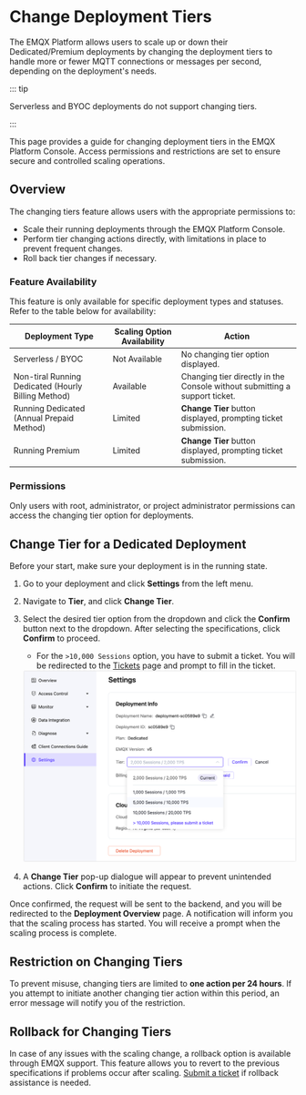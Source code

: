 # Change Deployment Tiers

The EMQX Platform allows users to scale up or down their Dedicated/Premium deployments by changing the deployment tiers to handle more or fewer MQTT connections or messages per second, depending on the deployment's needs.

::: tip

Serverless and BYOC deployments do not support changing tiers.

:::

This page provides a guide for changing deployment tiers in the EMQX Platform Console. Access permissions and restrictions are set to ensure secure and controlled scaling operations.

## Overview

The changing tiers feature allows users with the appropriate permissions to:

- Scale their running deployments through the EMQX Platform Console.
- Perform tier changing actions directly, with limitations in place to prevent frequent changes.
- Roll back tier changes if necessary.

### Feature Availability

This feature is only available for specific deployment types and statuses. Refer to the table below for availability:

| Deployment Type                                     | Scaling Option Availability | Action                                                       |
| --------------------------------------------------- | --------------------------- | ------------------------------------------------------------ |
| Serverless / BYOC                                   | Not Available               | No changing tier option displayed.                           |
| Non-tiral Running Dedicated (Hourly Billing Method) | Available                   | Changing tier directly in the Console without submitting a support ticket. |
| Running Dedicated (Annual Prepaid Method)           | Limited                     | **Change Tier** button displayed, prompting ticket submission. |
| Running Premium                                     | Limited                     | **Change Tier** button displayed, prompting ticket submission. |

### Permissions

Only users with root, administrator, or project administrator permissions can access the changing tier option for deployments.

## Change Tier for a Dedicated Deployment

Before your start, make sure your deployment is in the running state.

1. Go to your deployment and click **Settings** from the left menu.

2. Navigate to **Tier**, and click **Change Tier**.

3. Select the desired tier option from the dropdown and click the **Confirm** button next to the dropdown. After selecting the specifications, click **Confirm** to proceed.

   - For the `>10,000 Sessions` option, you have to submit a ticket. You will be redirected to the [Tickets](../feature/tickets.md) page and prompt to fill in the ticket.

   <img src="./_assets/change_tier.png" alt="change_tier" style="zoom:67%;" />

4. A **Change Tier** pop-up dialogue will appear to prevent unintended actions. Click **Confirm** to initiate the request.

Once confirmed, the request will be sent to the backend, and you will be redirected to the **Deployment Overview** page. A notification will inform you that the scaling process has started. You will receive a prompt when the scaling process is complete.

## Restriction on Changing Tiers

To prevent misuse, changing tiers are limited to **one action per 24 hours**. If you attempt to initiate another changing tier action within this period, an error message will notify you of the restriction.

## Rollback for Changing Tiers

In case of any issues with the scaling change, a rollback option is available through EMQX support. This feature allows you to revert to the previous specifications if problems occur after scaling. [Submit a ticket](../feature/tickets.md#create-a-ticket) if rollback assistance is needed.